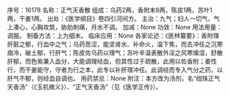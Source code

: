 序号：16178
名称：正气天香散
组成：乌药2两，香附末8两，陈皮1两，苏叶1两，干姜1两。
出处：《医学纲目》卷四引河间方。
主治：九气；妇人一切气，气上凑心，心胸攻筑，胁肋刺痛，月水不调。
加减：None
功效：None
用法用量：调服。
制备方法：上为细末。
临床应用：None
各家论述：《医林纂要》：香附理肝脏之郁，行血中之气；乌药苦涩，能坚肾水、补命火，温下焦，而去冲任之沉寒痼冷，破土郁，行肝气；陈皮佐乌药以理气；苏叶辛温表散外淫之风寒燥湿，舒散肝郁，而色紫兼入血分，大能调理经血，但其性过于疏散，此用以佐香附；姜性行，而干姜能守，守者为行之本，此专以补肝理冲任。此调经而专入气分之药，以肝气不郁，则经血自调也。
用药禁忌：None
附注：本方改为汤剂，名“绀珠正气天香汤”（《玉机微义》）、“正气天香汤”（见《医学正传》）。

